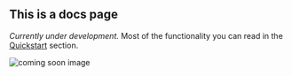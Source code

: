 ## This is a docs page

_Currently under development._ 
Most of the functionality you can read in the [Quickstart](randomit/index.md) section.

![coming soon image](https://media.giphy.com/media/26BRLGB7eWATEI1Ik/giphy.gif)